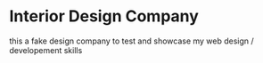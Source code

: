 # Interior Design Company

this a fake design company to test and showcase my web design / developement skills